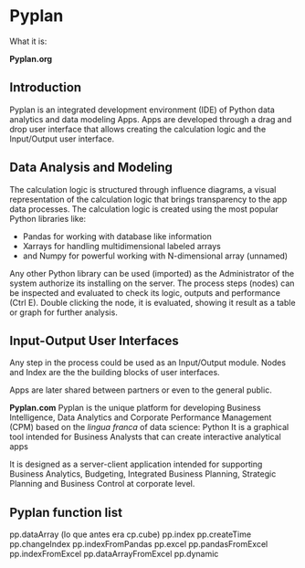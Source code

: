 # Pyplan
What it is:

**Pyplan.org**
## Introduction
Pyplan is an integrated development environment (IDE) of Python data analytics and data modeling Apps.
Apps are developed through a drag and drop user interface that allows creating the calculation logic and the Input/Output user interface.
## Data Analysis and Modeling
The calculation logic is structured through influence diagrams, a visual representation of the calculation logic that brings transparency to the app data processes.
The calculation logic is created using the most popular Python libraries like:

 - Pandas for working with database like information 
 - Xarrays for handling multidimensional labeled arrays 
 - and Numpy for powerful working with N-dimensional array (unnamed)

Any other Python library can be used (imported) as the Administrator of the system authorize its installing on the server.
The process steps (nodes) can be inspected and evaluated to check its logic, outputs and performance (Ctrl E).
Double clicking the node, it is evaluated, showing it result as a table or graph for further analysis.

## Input-Output User Interfaces
Any step in the process could be used as an Input/Output module. Nodes and Index are the the building blocks of user interfaces.


Apps are later shared between partners or even to the general public.


**Pyplan.com**
Pyplan is the unique platform for developing Business Intelligence, Data Analytics and Corporate Performance Management (CPM) based on the *lingua franca* of data science: Python
It is a graphical tool intended for Business Analysts that can create interactive analytical apps

It is designed as a server-client application intended for supporting Business Analytics, Budgeting, Integrated Business Planning, Strategic Planning and Business Control at corporate level.

## Pyplan function list

pp.dataArray (lo que antes era cp.cube)
pp.index
pp.createTime
pp.changeIndex
pp.indexFromPandas
pp.excel
pp.pandasFromExcel
pp.indexFromExcel
pp.dataArrayFromExcel
pp.dynamic
<!--stackedit_data:
eyJoaXN0b3J5IjpbLTMyNTIxMDQxMiwtMTI5ODg5MTI4NiwxMD
kzNjc5NzQ2LC0yMDEzMDQyOTIsLTE1ODM1OTE0MTQsMTQyNjIz
NjkxMywtMjc4MzQyNzgxLDg0ODEwMTAxLDczNjI0MTcxXX0=
-->